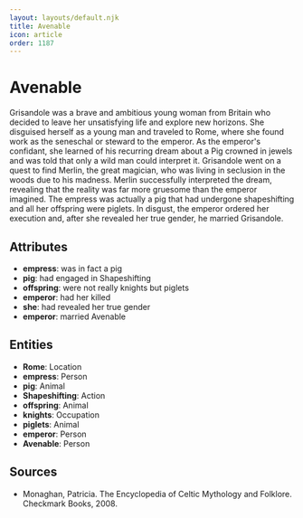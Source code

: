 ```yaml
---
layout: layouts/default.njk
title: Avenable
icon: article
order: 1187
---
```

# Avenable

Grisandole was a brave and ambitious young woman from Britain who decided to leave her unsatisfying life and explore new horizons. She disguised herself as a young man and traveled to Rome, where she found work as the seneschal or steward to the emperor. As the emperor's confidant, she learned of his recurring dream about a Pig crowned in jewels and was told that only a wild man could interpret it. Grisandole went on a quest to find Merlin, the great magician, who was living in seclusion in the woods due to his madness. Merlin successfully interpreted the dream, revealing that the reality was far more gruesome than the emperor imagined. The empress was actually a pig that had undergone shapeshifting and all her offspring were piglets. In disgust, the emperor ordered her execution and, after she revealed her true gender, he married Grisandole.

## Attributes

- **empress**: was in fact a pig
- **pig**: had engaged in Shapeshifting
- **offspring**: were not really knights but piglets
- **emperor**: had her killed
- **she**: had revealed her true gender
- **emperor**: married Avenable

## Entities

- **Rome**: Location
- **empress**: Person
- **pig**: Animal
- **Shapeshifting**: Action
- **offspring**: Animal
- **knights**: Occupation
- **piglets**: Animal
- **emperor**: Person
- **Avenable**: Person

## Sources

- Monaghan, Patricia. The Encyclopedia of Celtic Mythology and Folklore. Checkmark Books, 2008.

